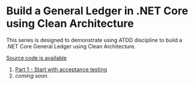 # Build a General Ledger in .NET Core using Clean Architecture

This series is designed to demonstrate using ATDD discipline to build a .NET Core General Ledger using Clean Architecture.

[Source code is available](https://github.com/madetech/dotnet-general-ledger)

1. [Part 1 - Start with acceptance testing](https://drive.google.com/open?id=1eNRRkTVf3OSDtGHGQZpnzUwJTxKeg-Zb)
2. _coming soon._

